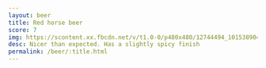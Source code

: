 ```yaml
---
layout: beer
title: Red horse beer
score: 7
img: https://scontent.xx.fbcdn.net/v/t1.0-0/p480x480/12744494_10153890418648745_513314091064162487_n.jpg?oh=866aeaba6b9b1816633b07911e944cc0&oe=58E0B6EB
desc: Nicer than expected. Has a slightly spicy finish
permalink: /beer/:title.html
---
```

